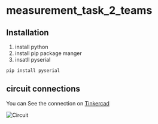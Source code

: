 # measurement_task_2_teams
## Installation
1. install python
2. install pip package manger
3. insatll pyserial
``` 
pip install pyserial
```
## circuit connections
You can See the connection on [Tinkercad](https://www.tinkercad.com/things/fjgFFRaHzuD-measuretask2teams)

![Circuit](https://github.com/user-attachments/assets/2fce0fbf-5783-41cb-9eba-a086e89594ba)

